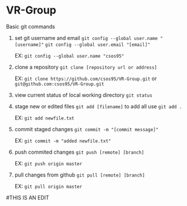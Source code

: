 # VR-Group

Basic git commands

1. set git username and email `git config --global user.name "[username]"` `git config --global user.email "[email]"`

    EX: `git config --global user.name "csos95"`

2. clone a repository `git clone [repository url or address]`

    EX: `git clone https://github.com/csos95/VR-Group.git` or `git@github.com:csos95/VR-Group.git`

3. view current status of local working directory `git status`

4. stage new or edited files `git add [filename]` to add all use `git add .`

    EX: `git add newfile.txt`

5. commit staged changes `git commit -m "[commit message]"`

    EX: `git commit -m "added newfile.txt"`

6. push commited changes `git push [remote] [branch]`

    EX: `git push origin master`

7. pull changes from github `git pull [remote] [branch]`

    EX: `git pull origin master`

#THIS IS AN EDIT
